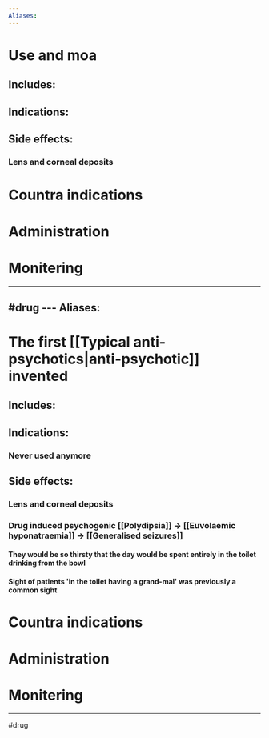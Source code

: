 ```yaml
---
Aliases:
---
```

# Use and moa
## Includes:

## Indications:
## Side effects:
### Lens and corneal deposits
# Countra indications
# Administration 
# Monitering 

---
#drug ---
Aliases:
---
# The first  [[Typical anti-psychotics|anti-psychotic]] invented
## Includes:
## Indications:
### Never used anymore
## Side effects:
### Lens and corneal deposits
### Drug induced psychogenic [[Polydipsia]] -> [[Euvolaemic hyponatraemia]] -> [[Generalised seizures]]
#### They would be so thirsty that the day would be spent entirely in the toilet drinking from the bowl
#### Sight of patients 'in the toilet having a grand-mal' was previously a common sight
# Countra indications
# Administration 
# Monitering 

---
#drug 